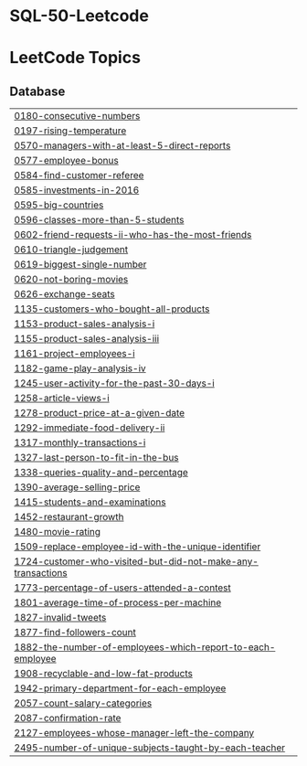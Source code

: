 # SQL-50-Leetcode
<!---LeetCode Topics Start-->
# LeetCode Topics
## Database
|  |
| ------- |
| [0180-consecutive-numbers](https://github.com/abhay-1729/SQL-50-Leetcode/tree/master/0180-consecutive-numbers) |
| [0197-rising-temperature](https://github.com/abhay-1729/SQL-50-Leetcode/tree/master/0197-rising-temperature) |
| [0570-managers-with-at-least-5-direct-reports](https://github.com/abhay-1729/SQL-50-Leetcode/tree/master/0570-managers-with-at-least-5-direct-reports) |
| [0577-employee-bonus](https://github.com/abhay-1729/SQL-50-Leetcode/tree/master/0577-employee-bonus) |
| [0584-find-customer-referee](https://github.com/abhay-1729/SQL-50-Leetcode/tree/master/0584-find-customer-referee) |
| [0585-investments-in-2016](https://github.com/abhay-1729/SQL-50-Leetcode/tree/master/0585-investments-in-2016) |
| [0595-big-countries](https://github.com/abhay-1729/SQL-50-Leetcode/tree/master/0595-big-countries) |
| [0596-classes-more-than-5-students](https://github.com/abhay-1729/SQL-50-Leetcode/tree/master/0596-classes-more-than-5-students) |
| [0602-friend-requests-ii-who-has-the-most-friends](https://github.com/abhay-1729/SQL-50-Leetcode/tree/master/0602-friend-requests-ii-who-has-the-most-friends) |
| [0610-triangle-judgement](https://github.com/abhay-1729/SQL-50-Leetcode/tree/master/0610-triangle-judgement) |
| [0619-biggest-single-number](https://github.com/abhay-1729/SQL-50-Leetcode/tree/master/0619-biggest-single-number) |
| [0620-not-boring-movies](https://github.com/abhay-1729/SQL-50-Leetcode/tree/master/0620-not-boring-movies) |
| [0626-exchange-seats](https://github.com/abhay-1729/SQL-50-Leetcode/tree/master/0626-exchange-seats) |
| [1135-customers-who-bought-all-products](https://github.com/abhay-1729/SQL-50-Leetcode/tree/master/1135-customers-who-bought-all-products) |
| [1153-product-sales-analysis-i](https://github.com/abhay-1729/SQL-50-Leetcode/tree/master/1153-product-sales-analysis-i) |
| [1155-product-sales-analysis-iii](https://github.com/abhay-1729/SQL-50-Leetcode/tree/master/1155-product-sales-analysis-iii) |
| [1161-project-employees-i](https://github.com/abhay-1729/SQL-50-Leetcode/tree/master/1161-project-employees-i) |
| [1182-game-play-analysis-iv](https://github.com/abhay-1729/SQL-50-Leetcode/tree/master/1182-game-play-analysis-iv) |
| [1245-user-activity-for-the-past-30-days-i](https://github.com/abhay-1729/SQL-50-Leetcode/tree/master/1245-user-activity-for-the-past-30-days-i) |
| [1258-article-views-i](https://github.com/abhay-1729/SQL-50-Leetcode/tree/master/1258-article-views-i) |
| [1278-product-price-at-a-given-date](https://github.com/abhay-1729/SQL-50-Leetcode/tree/master/1278-product-price-at-a-given-date) |
| [1292-immediate-food-delivery-ii](https://github.com/abhay-1729/SQL-50-Leetcode/tree/master/1292-immediate-food-delivery-ii) |
| [1317-monthly-transactions-i](https://github.com/abhay-1729/SQL-50-Leetcode/tree/master/1317-monthly-transactions-i) |
| [1327-last-person-to-fit-in-the-bus](https://github.com/abhay-1729/SQL-50-Leetcode/tree/master/1327-last-person-to-fit-in-the-bus) |
| [1338-queries-quality-and-percentage](https://github.com/abhay-1729/SQL-50-Leetcode/tree/master/1338-queries-quality-and-percentage) |
| [1390-average-selling-price](https://github.com/abhay-1729/SQL-50-Leetcode/tree/master/1390-average-selling-price) |
| [1415-students-and-examinations](https://github.com/abhay-1729/SQL-50-Leetcode/tree/master/1415-students-and-examinations) |
| [1452-restaurant-growth](https://github.com/abhay-1729/SQL-50-Leetcode/tree/master/1452-restaurant-growth) |
| [1480-movie-rating](https://github.com/abhay-1729/SQL-50-Leetcode/tree/master/1480-movie-rating) |
| [1509-replace-employee-id-with-the-unique-identifier](https://github.com/abhay-1729/SQL-50-Leetcode/tree/master/1509-replace-employee-id-with-the-unique-identifier) |
| [1724-customer-who-visited-but-did-not-make-any-transactions](https://github.com/abhay-1729/SQL-50-Leetcode/tree/master/1724-customer-who-visited-but-did-not-make-any-transactions) |
| [1773-percentage-of-users-attended-a-contest](https://github.com/abhay-1729/SQL-50-Leetcode/tree/master/1773-percentage-of-users-attended-a-contest) |
| [1801-average-time-of-process-per-machine](https://github.com/abhay-1729/SQL-50-Leetcode/tree/master/1801-average-time-of-process-per-machine) |
| [1827-invalid-tweets](https://github.com/abhay-1729/SQL-50-Leetcode/tree/master/1827-invalid-tweets) |
| [1877-find-followers-count](https://github.com/abhay-1729/SQL-50-Leetcode/tree/master/1877-find-followers-count) |
| [1882-the-number-of-employees-which-report-to-each-employee](https://github.com/abhay-1729/SQL-50-Leetcode/tree/master/1882-the-number-of-employees-which-report-to-each-employee) |
| [1908-recyclable-and-low-fat-products](https://github.com/abhay-1729/SQL-50-Leetcode/tree/master/1908-recyclable-and-low-fat-products) |
| [1942-primary-department-for-each-employee](https://github.com/abhay-1729/SQL-50-Leetcode/tree/master/1942-primary-department-for-each-employee) |
| [2057-count-salary-categories](https://github.com/abhay-1729/SQL-50-Leetcode/tree/master/2057-count-salary-categories) |
| [2087-confirmation-rate](https://github.com/abhay-1729/SQL-50-Leetcode/tree/master/2087-confirmation-rate) |
| [2127-employees-whose-manager-left-the-company](https://github.com/abhay-1729/SQL-50-Leetcode/tree/master/2127-employees-whose-manager-left-the-company) |
| [2495-number-of-unique-subjects-taught-by-each-teacher](https://github.com/abhay-1729/SQL-50-Leetcode/tree/master/2495-number-of-unique-subjects-taught-by-each-teacher) |
<!---LeetCode Topics End-->